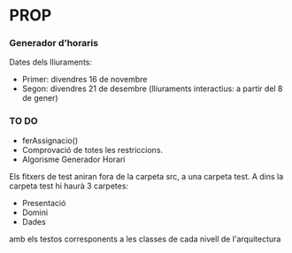# PROP
### Generador d’horaris
Dates dels lliuraments:
- Primer: divendres 16 de novembre
- Segon: divendres 21 de desembre (lliuraments interactius: a partir del 8 de gener)

### TO DO
- ferAssignacio()
- Comprovació de totes les restriccions.
- Algorisme Generador Horari

Els fitxers de test aniran fora de la carpeta src, a una carpeta test. A dins la carpeta test hi haurà 3 carpetes:
  - Presentació
  - Domini
  - Dades
  
amb els testos corresponents a les classes de cada nivell de l'arquitectura
